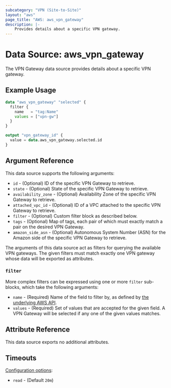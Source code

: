 ```yaml
---
subcategory: "VPN (Site-to-Site)"
layout: "aws"
page_title: "AWS: aws_vpn_gateway"
description: |-
    Provides details about a specific VPN gateway.
---
```


# Data Source: aws_vpn_gateway

The VPN Gateway data source provides details about
a specific VPN gateway.

## Example Usage

```terraform
data "aws_vpn_gateway" "selected" {
  filter {
    name   = "tag:Name"
    values = ["vpn-gw"]
  }
}

output "vpn_gateway_id" {
  value = data.aws_vpn_gateway.selected.id
}
```

## Argument Reference

This data source supports the following arguments:

* `id` - (Optional) ID of the specific VPN Gateway to retrieve.
* `state` - (Optional) State of the specific VPN Gateway to retrieve.
* `availability_zone` - (Optional) Availability Zone of the specific VPN Gateway to retrieve.
* `attached_vpc_id` - (Optional) ID of a VPC attached to the specific VPN Gateway to retrieve.
* `filter` - (Optional) Custom filter block as described below.
* `tags` - (Optional) Map of tags, each pair of which must exactly match
  a pair on the desired VPN Gateway.
* `amazon_side_asn` - (Optional) Autonomous System Number (ASN) for the Amazon side of the specific VPN Gateway to retrieve.

The arguments of this data source act as filters for querying the available VPN gateways.
The given filters must match exactly one VPN gateway whose data will be exported as attributes.

### `filter`

More complex filters can be expressed using one or more `filter` sub-blocks, which take the following arguments:

* `name` - (Required) Name of the field to filter by, as defined by
  [the underlying AWS API](http://docs.aws.amazon.com/AWSEC2/latest/APIReference/API_DescribeVpnGateways.html).
* `values` - (Required) Set of values that are accepted for the given field.
  A VPN Gateway will be selected if any one of the given values matches.

## Attribute Reference

This data source exports no additional attributes.

## Timeouts

[Configuration options](https://developer.hashicorp.com/terraform/language/resources/syntax#operation-timeouts):

- `read` - (Default `20m`)
